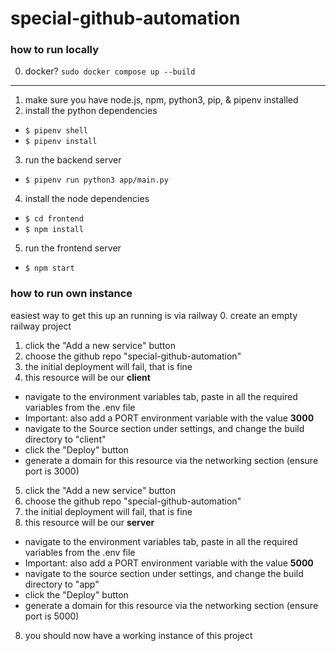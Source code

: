 # special-github-automation

### how to run locally

0. docker? `sudo docker compose up --build`
---

1. make sure you have node.js, npm, python3, pip, & pipenv installed
2. install the python dependencies 
- `$ pipenv shell`
- `$ pipenv install`
3. run the backend server
- `$ pipenv run python3 app/main.py`
4. install the node dependencies
- `$ cd frontend`
- `$ npm install`
5. run the frontend server
- `$ npm start`

### how to run own instance
easiest way to get this up an running is via railway
0. create an empty railway project
1. click the "Add a new service" button
2. choose the github repo "special-github-automation"
3. the initial deployment will fail, that is fine
4. this resource will be our **client**
- navigate to the environment variables tab, paste in all the required variables from the .env file
- Important: also add a PORT environment variable with the value **3000**
- navigate to the Source section under settings, and change the build directory to "client"
- click the "Deploy" button
- generate a domain for this resource via the networking section (ensure port is 3000)
5. click the "Add a new service" button
6. choose the github repo "special-github-automation"
7. the initial deployment will fail, that is fine
7. this resource will be our **server**
- navigate to the environment variables tab, paste in all the required variables from the .env file
- Important: also add a PORT environment variable with the value **5000**
- navigate to the source section under settings, and change the build directory to "app"
- click the "Deploy" button
- generate a domain for this resource via the networking section (ensure port is 5000)
8. you should now have a working instance of this project

